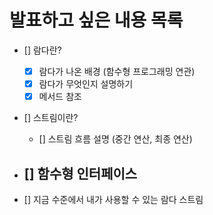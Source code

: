 # 발표하고 싶은 내용 목록
 - [] 람다란? 
   - [x] 람다가 나온 배경 (함수형 프로그래밍 연관)
   - [x] 람다가 무엇인지 설명하기
   - [x] 메서드 참조 

- [] 스트림이란? 
  - [] 스트림 흐름 설명 (중간 연산, 최종 연산)


- [] 함수형 인터페이스 
  - 



- [] 지금 수준에서 내가 사용할 수 있는 람다 스트림 